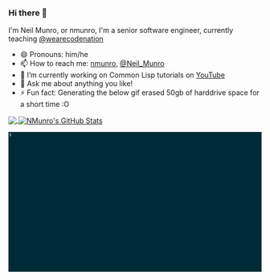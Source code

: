 ### Hi there 👋

I'm Neil Munro, or nmunro, I'm a senior software engineer, currently teaching [@wearecodenation](https://github.com/wearecodenation)

- 😄 Pronouns: him/he
- 📫 How to reach me: [nmunro](github.com/nmunro), [@Neil_Munro](twitter.com/Neil_Munro)
- 🔭 I’m currently working on Common Lisp tutorials on [YouTube](https://www.youtube.com/watch?v=xyXDE5gP2QI&list=PLCpux10P7KDKPb4eI5b_qSnQaY1ePGKGK)
- 💬 Ask me about anything you like!
- ⚡ Fun fact: Generating the below gif erased 50gb of harddrive space for a short time :O

<a href="https://github.com/nmunro/nmunro">
  <img align="center" src="https://github-readme-stats.vercel.app/api/top-langs/?username=nmunro&hide=css,html&title_color=ffffff&text_color=c9cacc&icon_color=2bbc8a&bg_color=1d1f21" />
</a>
<a href="https://github.com/nmunro/nmunro">
  <img align="center" src="https://github-readme-stats.vercel.app/api?username=nmunro&show_icons=true&line_height=27&count_private=true&title_color=ffffff&text_color=c9cacc&icon_color=2bbc8a&bg_color=1d1f21" alt="NMunro's GitHub Stats" />
</a>

![Editing Lisp!](https://github.com/nmunro/nmunro/blob/master/data/lisp.gif)
